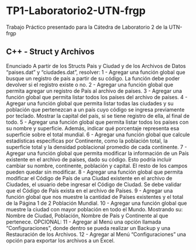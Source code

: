 # TP1-Laboratorio2-UTN-frgp

Trabajo Práctico presentado para la Cátedra de Laboratorio 2 de la UTN-frgp

## C++ - Struct y Archivos

Enunciado
A partir de los Structs Pais y Ciudad y de los Archivos de Datos “paises.dat” y “ciudades.dat”,
resolver:
1 - Agregar una función global que busque un registro de país a partir de su código. La función
debe poder devolver si el registro existe o no.
2 - Agregar una función global que permita agregar un registro de País al archivo de países.
3 - Agregar una función global que permita listar todos los países del archivo de países.
4 - Agregar una función global que permita listar todas las ciudades y su población que
pertenezcan a un país cuyo código se ingresa previamente por teclado. Mostrar la capital del país,
si se tiene registro de ella, al final de todo.
5 - Agregar una función global que permita listar todos los países con su nombre y superficie.
Además, indicar qué porcentaje representa esa superficie sobre el total mundial.
6 - Agregar una función global que calcule estadísticas específicas por Continente, como la
población total, la superficie total y la densidad poblacional promedio de cada continente.
7 - Agregar una función global que permita modificar la información de un País existente en el
archivo de países, dado su código. Esto podría incluir cambiar su nombre, continente, población y
capital. El resto de los campos pueden quedar sin modificar.
8 - Agregar una función global que permita modificar el Código de País de una Ciudad existente en
el archivo de Ciudades, el usuario debe ingresar el Código de Ciudad. Se debe validar que el Código
de País exista en el archivo de Países.
9 - Agregar una función global que nos muestre la cantidad de Países existentes y el total de la
Página 1 de 2
Población Mundial.
10 - Agregar una función global que muestre la ciudad con mayor población en todo el Mundo.
Mostrando su: Nombre de Ciudad, Población, Nombre de País y Continente al que pertenece.
OPCIONAL:
11 - Agregar al Menú una opción llamada “Configuraciones”, donde dentro se pueda realizar un
Backup y una Restauración de los Archivos.
12 - Agregar al Menú “Configuraciones” una opción para exportar los archivos a un Excel.
